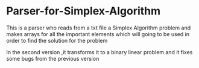 # Parser-for-Simplex-Algorithm

This is a parser who reads from a txt file a Simplex Algorithm problem and makes arrays for all the important elements which will going to be used in order to find the solution for the problem

In the second version ,it transforms it to a binary linear problem and it fixes some bugs from the previous version
